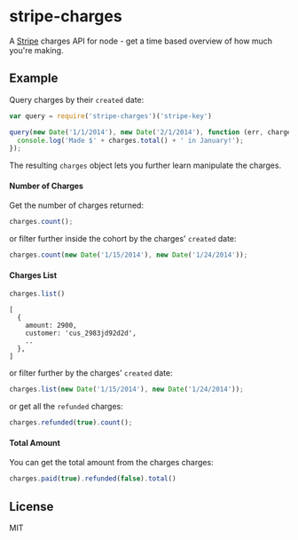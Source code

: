 
# stripe-charges

  A [Stripe](https://stripe.com) charges API for node  - get a time based overview of how much you're making.

## Example

Query charges by their `created` date:

```js
var query = require('stripe-charges')('stripe-key')

query(new Date('1/1/2014'), new Date('2/1/2014'), function (err, charges) {
  console.log('Made $' + charges.total() + ' in January!');
});
```

The resulting `charges` object lets you further learn manipulate the charges.

#### Number of Charges

Get the number of charges returned:

```js
charges.count();
```

or filter further inside the cohort by the charges' `created` date:

```js
charges.count(new Date('1/15/2014'), new Date('1/24/2014'));
```

#### Charges List

```js
charges.list()
```
```
[
  {
    amount: 2900,
    customer: 'cus_2983jd92d2d',
    ..
  },
]
```

or filter further by the charges' `created` date:

```js
charges.list(new Date('1/15/2014'), new Date('1/24/2014'));
```

or get all the `refunded` charges:

```js
charges.refunded(true).count();
```

#### Total Amount

You can get the total amount from the charges charges:

```js
charges.paid(true).refunded(false).total()
```

## License

MIT